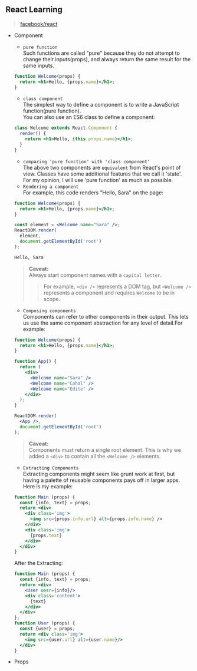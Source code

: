 ## **React Learning**
>[facebook/react](https://facebook.github.io/react/)
+ Component  
  - `pure function`  
  Such functions are called "pure" because they do not attempt to change their inputs(props), and always return the same result for the same inputs.
  ```jsx
  function Welcome(props) { 
    return <h1>Hello, {props.name}</h1>;  
  }
  ```
  - `class component`  
  The simplest way to define a component is to write a JavaScript function(pure function).  
  You can also use an ES6 class to define a component:
  ```jsx
  class Welcome extends React.Component {
    render() {
      return <h1>Hello, {this.props.name}</h1>;
    }
  }
  ```
  - `comparing 'pure function' with 'class component'`  
  The above two components are `equivalent` from React's point of view. Classes have some additional features that we call it 'state'.  
  For my opinion, I will use 'pure function' as much as possible. 
  - `Rendering a component`  
  For example, this code renders "Hello, Sara" on the page: 
  ```jsx
  function Welcome(props) {
    return <h1>Hello, {props.name}</h1>;
  }

  const element = <Welcome name="Sara" />;
  ReactDOM.render(
    element,
    document.getElementById('root')
  );
  ```
  ```html
  Hello, Sara
  ```
  >**Caveat:**  
  >Always start component names with a `capital letter`.  
  >>For example, `<div />` represents a DOM tag, but `<Welcome />` represents a component and requires `Welcome` to be in scope.
  - `Composing components`  
  Components can refer to other components in their output. This lets us use the same component abstraction for any level of detail.For example:
  ```jsx
  function Welcome(props) {
    return <h1>Hello, {props.name}</h1>;
  }

  function App() {
    return (
      <div>
        <Welcome name="Sara" />
        <Welcome name="Cahal" />
        <Welcome name="Edite" />
      </div>
    );
  }

  ReactDOM.render(
    <App />,
    document.getElementById('root')
  );
  ```
  >**Caveat:**  
  >Components must return a single root element. This is why we added a `<div>` to contain all the `<Welcome />` elements.
  - `Extracting Components`  
  Extracting components might seem like grunt work at first, but having a palette of reusable components pays off in larger apps.  
  Here is my example:
  ```jsx
  function Main (props) {
    const {info, text} = props;
    return <div>
      <div class='img'>
        <img src={props.info.url} alt={props.info.name} />
      </div>
      <div class='img'>
        {props.text}
      </div>
    </div>
  }
  ```  
  After the Extracting:
  ```jsx  
  function Main (props) {
    const {info, text} = props;
    return <div>
      <User uesr={info}/>
      <div class='content'>
        {text}
      </div>
    </div>
  };  
  function User (props) {
    const {user} = props;
    return <div class='img'>
      <img src={user.url} alt={user.name}/>
    </div>
  }
  ```

+ Props  
